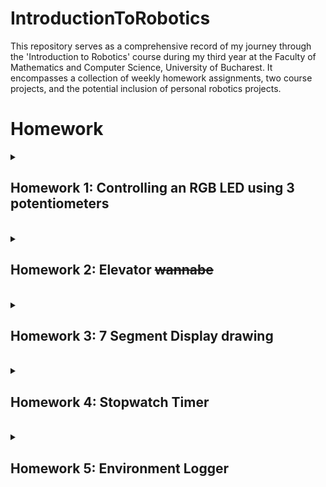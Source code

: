 # IntroductionToRobotics

This repository serves as a comprehensive record of my journey through the 'Introduction to Robotics' course during my third year at the Faculty of Mathematics and Computer Science, University of Bucharest. It encompasses a collection of weekly homework assignments, two course projects, and the potential inclusion of personal robotics projects.

# Homework

<details>
  <summary>
      <h2>Homework 1: Controlling an RGB LED using 3 potentiometers</h2>
  </summary>
  <br>
  
  ### Task:
  #### Use a separate potentiometer for controlling each color of the RGB LED: Red,Green, and Blue. This control must leverage digital electronics. Specifically, you need to read the potentiometer’s value with Arduino and then write a mapped value to the LED pins.

 <details>
   <summary>
     <h3>Parts used:
   </summary>
    -Arduino UNO board <br>
    -Breadboard <br>
    -1 RGB LED <br>
    -3 Potentiometers <br>
    -3 220Ω Resistors <br>
    -Wires as needed <br>
   
 </details>

  ### [Code](https://github.com/StefSimi/IntroductionToRobotics/blob/main/HW1_RGB.ino)
  ### [Video Showcase](https://www.youtube.com/shorts/qgwaxqFKWgs)

  
  ### Fritzing Schematic
  ### ![Fritzing schematic](https://github.com/StefSimi/IntroductionToRobotics/assets/98825330/15ec6250-83c8-41b5-8002-4444f1e41fcb)

  ### Real-life setup:
  ### ![Setup](https://github.com/StefSimi/IntroductionToRobotics/assets/98825330/e38f9298-f36c-462c-ab02-1cd9aef39add)
</details>
<br>
<details>
  <summary>
        <h2>Homework 2: Elevator <s>wannabe</s></h2>
  </summary>
  <br>
  
  ### Task:
  #### Design a control system that simulates an elevator using the Arduino platform:
  -<b>LEDs</b>: Every red LED represents a unique floor. When the elevator is on a floor, its LED will light up. There is an additional blue LED that represents the elevator’s operational state. Specifically, it will blink if the elevator is moving, and remain lit up when the elevator is stationary;<br>
  -<b>Buttons</b>: The assignment specified that there need to be 3 buttons that represent call buttons from each floor. However, I implemented the code in such a way so that it supports any number of buttons (the circuit I made has 5 for demonstrational purposes). Debouncing has also been implemented;
  -<b>Buzzer</b>: I added fancy sounds for door closing and opening, as well as elevator music.<br>
  -<b>State Change & Timers</b>:If the elevator is already at the desired floor, pressing the button for that floor has no effect. Otherwise, after a button press, the elevator waits for the doors to close (represented by a sound effect), and then moves to the corresponding floor, by visiting (not stopping) each floor along the way, such as a real life elevator (it does not simply teleport to the desired floor). Additionally, when the elevator receives an input, and then receives another that would take it to a floor that is closer to the elevator than the initial input (but maintains the same direction of movement), it will go to the second input first, and then go to the floor with the initial one. This is demonstrated in the video showcase;

  
  <details>
   <summary>
     <h3>Parts used:
   </summary>
    -Arduino UNO board <br>
    -2 Breadboards <br>
    -6 LEDs <br>
    -6 220Ω Resistors <br>
    -1 Active buzzer <br>
    -1 100Ω Resistor <br>
    -3 Buttons <br>
    -Wires as needed <br>
 </details>


       
  ### [Code](https://github.com/StefSimi/IntroductionToRobotics/blob/main/HW2_Elevator.ino)
  ### [Video](https://www.youtube.com/watch?v=B9fQ2LgqtxA)

  
  ### [Fritzing Schematic](https://github.com/StefSimi/IntroductionToRobotics/blob/main/HW2_Elevator_Fritz.fzz)
  ### ![Fritzing_schematic](https://github.com/StefSimi/IntroductionToRobotics/assets/98825330/903cf807-3c90-4ee5-84ae-f3ab0057d209)

  ### Real-life setup:
  ### ![Setup](https://github.com/StefSimi/IntroductionToRobotics/assets/98825330/43a87237-4806-4fee-b743-656864f8df84)
</details>

<br>
<details>
  <summary>
    <h2>Homework 3: 7 Segment Display drawing</h2>
  </summary>
  <br>

  ### Task:
  #### Use a joystick to control the position of the display and draw on the 7 Segment Display.
  -<b>Joystick</b>: Implementing multi-directional movement detection for the joystick can be challenging. The implementation is rigorously explained in the code;<br>
  -<b>Multi-function button</b>: When the button is pressed for a short time, the segment that we are currently on will toggle between on and off. When the button is pressed for a longer time, all of the segments turn off, and the position of the current segment is set back to DP;<br>
  -<b>Interrupts</b>: Using interrupts to implement debouncing for a button that has multiple functions, depending on how long it is pressed, leads to very ugly code. Furthermore, the interrupt code is not very well optimized for multiple quick button presses, which is exactly what we do with the button in this homework, so it only exists as a proof of concept;<br>
  -<b>Blinking</b>: The current segment should blink, wheter it is lit up or not;
  -<b>Movement</b>: Travelling between segments should feel very fluid. Here is a table detailing the movement from each segment: <br>
  
  ### ![Movement](https://github.com/StefSimi/IntroductionToRobotics/assets/98825330/301387ee-e002-42f1-95ee-a23de47f8b8c)

<details>
   <summary>
     <h3>Parts used:
   </summary>
    -Arduino UNO board <br>
    -1 Breadboard <br>
    -1 common anone 7 Segment Display <br>
    -8 220Ω Resistors <br>
    -1 Joystick <br>
    -Wires as needed <br>
 </details>

  ### [Code](https://github.com/StefSimi/IntroductionToRobotics/blob/main/HW3_7SD.ino)
  ### [Video](https://www.youtube.com/watch?v=xi_0ALrA4u4)

  
  ### [Fritzing Schematic](https://github.com/StefSimi/IntroductionToRobotics/blob/main/HW3_7SD_Fritz.fzz)
  ### ![Fritzing schematic](https://github.com/StefSimi/IntroductionToRobotics/assets/98825330/c57788c7-7c40-43af-95c8-b550cce67666)



  ### Real-life setup:
  ### ![Setup](https://github.com/StefSimi/IntroductionToRobotics/assets/98825330/7353b3ea-74f8-41fd-8b70-ff5566e538a8)

  
</details>

<br>
<details>
  <summary>
    <h2>Homework 4: Stopwatch Timer</h2>
  </summary>
  <br>

  ### Task:
  #### Implement a Stopwatch Timer using a 4 Digit 7 Segment Display
  
  -<b>Buttons</b>: The circuit has 3 buttons: 1 for Starting/ Pausing the stopwatch, 1 for resetting it, and the last one for saving lap times and cycling through them when the stopwatch has just been reset. Aditionally, when the stopwatch is in lap viewing mode and the reset button is pressed, all lap times will be deleted. Debouncing has been implemented for each button;<br>
  -<b>Interrupts</b>: In order to maximise precision, debouncing has been implemented on both the Start/ Pause and Lap buttons. Aditionally, when the timer is paused, the remaining time until the stopwach is incremented again is saved, so there is no lost time;<br>
  -<b>Shift Register</b>: The 4 Digit 7 Segment Display has 12 total pins. If we connect it directly to the Arduino UNO board, it will take up most of its digital pins. However, we can use the 74HC595 Shift Register in order to free more than half of those pins up;<br>
  -<b>Remote Control</b>: I attached an IR sensor to the circuit, so now the stopwatch can be controlled remotely. Aditionally, I added some more features to the remote:<br>
  -By using the fast forward/ backward buttons, you can cycle through your saved laps in both directions;<br>
  -You can use the numbers on the remote to input a starting time when the stopwatch is in reset mode;<br>
  -The 100+ and 200+ buttons can be used to add that amount of time to the starting time when the stopwatch is in reset mode;

<details>
   <summary>
     <h3>Parts used:
   </summary>
    -Arduino UNO board <br>
    -2 Breadboards <br>
    -1 common cathode 4 Digit 7 Segment Display <br>
    -8 220Ω Resistors <br>
    -1 74HC595 Shift Register <br>
    -1 IR Sensor <br>
    -1 Remote <br>
    -Wires as needed <br>
 </details>


  ### [Code](https://github.com/StefSimi/IntroductionToRobotics/blob/main/HW4_Stopwatch.ino)
  ### [Video](https://www.youtube.com/watch?v=4mRAwRTBGtM)

  
  ### [Fritzing Schematic](https://github.com/StefSimi/IntroductionToRobotics/blob/main/HW4_Stopwatch_Fritz.fzz)
  ### ![Fritzing schematic](https://github.com/StefSimi/IntroductionToRobotics/assets/98825330/31fea2db-03b8-4645-9925-44e00c36dd61)



  ### Real-life setup:
  ### ![Setup](https://github.com/StefSimi/IntroductionToRobotics/assets/98825330/bf6fb46a-377d-41a3-9a9c-946564108e40)

  
</details>


<br>
<details>
  <summary>
    <h2>Homework 5: Environment Logger</h2>
  </summary>
  <br>

  ### Task:
  #### Implement a pseudo-smart Environment Monitor and Logger that saves its settings in the Arduino's EEPROM
  
-<b>Serial input</b>: The monitoring system operates through a sophisticated menu that takes input via Serial Communication. Given the menu's complexity, featuring various submenus, precise control variables are essential. Additionally, we must implement effective error-handling procedures to manage instances where user-input values could potentially interfere with our sensors. <br>
-<b>EEPROM</b>: The Arduino's EEPROM has a limited number of write cycles before potential failure. Consequently, careful consideration is necessary when determining what data to write and when to perform these write operations to ensure optimal utilization and longevity of the EEPROM. <br>
-<b>Sensors</b>: The HC-SR04 Ultrasonic Sensor produces seemingly random values. To obtain accurate results, it is essential to carefully process these values, account for the speed of sound, and interpret results only after comprehensive data refinement. <br>

  
  
  

<details>
   <summary>
     <h3>Parts used:
   </summary>
    -Arduino UNO board <br>
    -1 Breadboard <br>
    -RGB LED <br>
    -3 330Ω Resistors <br>
    -1 Photocell<br>
    -1 10KΩ Resistor <br>
    -1 HC-SR04 Ultrasonic Sensor <br>
    -Wires as needed <br>
 </details>


  ### [Code](https://github.com/StefSimi/IntroductionToRobotics/blob/main/HW5_Environment_Logger.ino)
  ### [Video](https://www.youtube.com/watch?v=x8HZ40uMmbk)

  
  ### [Fritzing Schematic](https://github.com/StefSimi/IntroductionToRobotics/blob/main/HW5_Environment_Logger_Fritz.fzz)
  ### ![Fritzing schematic](https://github.com/StefSimi/IntroductionToRobotics/assets/98825330/3bded13a-59be-4b10-8dac-0c7f729eb038)



  ### Real-life setup:
  ### ![Setup](https://github.com/StefSimi/IntroductionToRobotics/assets/98825330/d1f0365a-7e09-4ede-8a69-e9e48112b3f7)

  
</details>
